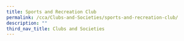 ```yaml
---
title: Sports and Recreation Club
permalink: /cca/Clubs-and-Societies/sports-and-recreation-club/
description: ""
third_nav_title: Clubs and Societies
---
```


